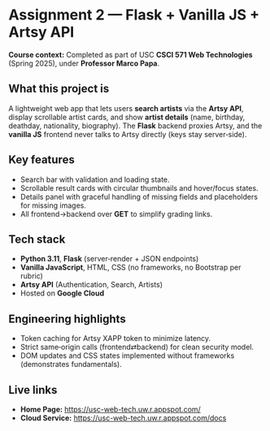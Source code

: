 # Assignment 2 — Flask + Vanilla JS + Artsy API

**Course context:** Completed as part of USC **CSCI 571 Web Technologies** (Spring 2025), under **Professor Marco Papa**.

## What this project is
A lightweight web app that lets users **search artists** via the **Artsy API**, display scrollable artist cards, and show **artist details** (name, birthday, deathday, nationality, biography). The **Flask** backend proxies Artsy, and the **vanilla JS** frontend never talks to Artsy directly (keys stay server‑side).

## Key features
- Search bar with validation and loading state.
- Scrollable result cards with circular thumbnails and hover/focus states.
- Details panel with graceful handling of missing fields and placeholders for missing images.
- All frontend→backend over **GET** to simplify grading links.

## Tech stack
- **Python 3.11**, **Flask** (server‑render + JSON endpoints)
- **Vanilla JavaScript**, HTML, CSS (no frameworks, no Bootstrap per rubric)
- **Artsy API** (Authentication, Search, Artists)
- Hosted on **Google Cloud**

## Engineering highlights
- Token caching for Artsy XAPP token to minimize latency.
- Strict same‑origin calls (frontend⇄backend) for clean security model.
- DOM updates and CSS states implemented without frameworks (demonstrates fundamentals).

## Live links
- **Home Page:** https://usc-web-tech.uw.r.appspot.com/
- **Cloud Service:** https://usc-web-tech.uw.r.appspot.com/docs
